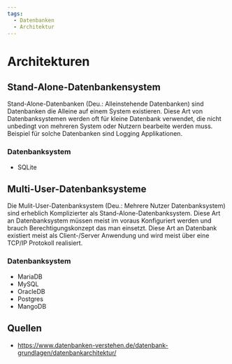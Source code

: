```yaml
---
tags:
  - Datenbanken
  - Architektur
---
```

# Architekturen
## Stand-Alone-Datenbankensystem
Stand-Alone-Datenbanken (Deu.: Alleinstehende Datenbanken) sind Datenbanken die Alleine auf einem System existieren. Diese Art von Datenbanksystemen werden oft für kleine Datenbank verwendet, die nicht unbedingt von mehreren System oder Nutzern bearbeite werden muss. Beispiel für solche Datenbanken sind Logging Applikationen. 

### Datenbanksystem
- SQLite

## Multi-User-Datenbanksysteme
Die Mulit-User-Datenbanksystem (Deu.: Mehrere Nutzer Datenbanksystem) sind erheblich Komplizierter als Stand-Alone-Datenbanksystem. Diese Art an Datenbanksystem müssen meist im voraus Konfiguriert werden und brauch Berechtigungskonzept das man einsetzt. 
Diese Art an Datenbank existiert meist als Client-/Server Anwendung und wird meist über eine TCP/IP Protokoll realisiert.

### Datenbanksystem
- MariaDB
- MySQL
- OracleDB
- Postgres
- MangoDB



## Quellen
- https://www.datenbanken-verstehen.de/datenbank-grundlagen/datenbankarchitektur/
